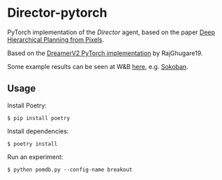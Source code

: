 # Director-pytorch

PyTorch implementation of the _Director_ agent, based on the paper [Deep Hierarchical Planning from Pixels](https://arxiv.org/abs/2206.04114).

Based on the [DreamerV2 PyTorch implementation](https://github.com/RajGhugare19/dreamerv2) by RajGhugare19.

Some example results can be seen at W&B [here](https://wandb.ai/jormeli/Director), e.g. [Sokoban](https://wandb.ai/jormeli/Director/runs/dwjzvtt4).

## Usage

Install Poetry:

`$ pip install poetry`

Install dependencies:

`$ poetry install`

Run an experiment:

`$ python pomdb.py --config-name breakout`
